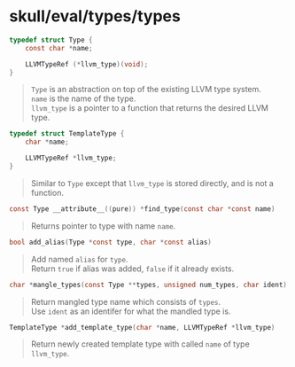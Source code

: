 # skull/eval/types/types

```c
typedef struct Type {
	const char *name;

	LLVMTypeRef (*llvm_type)(void);
}
```

> `Type` is an abstraction on top of the existing LLVM type system.
> \
> `name` is the name of the type.
> \
> `llvm_type` is a pointer to a function that returns the desired LLVM type.

```c
typedef struct TemplateType {
	char *name;

	LLVMTypeRef *llvm_type;
}
```

> Similar to `Type` except that `llvm_type` is stored directly, and is not
> a function.

```c
const Type __attribute__((pure)) *find_type(const char *const name)
```

> Returns pointer to type with name `name`.

```c
bool add_alias(Type *const type, char *const alias)
```

> Add named `alias` for `type`.
> \
> Return `true` if alias was added, `false` if it already exists.

```c
char *mangle_types(const Type **types, unsigned num_types, char ident)
```

> Return mangled type name which consists of `types`.
> \
> Use `ident` as an identifer for what the mandled type is.

```c
TemplateType *add_template_type(char *name, LLVMTypeRef *llvm_type)
```

> Return newly created template type with called `name` of type `llvm_type`.

